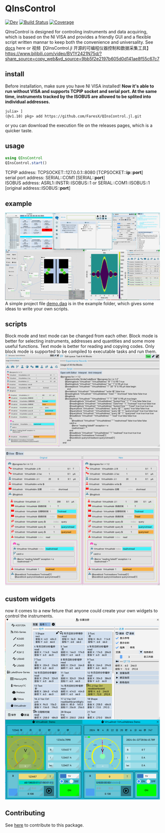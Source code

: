 # QInsControl

<!-- [![Stable](https://img.shields.io/badge/docs-stable-blue.svg)](https://FaresX.github.io/QInsControl.jl/stable/) -->
[![Dev](https://img.shields.io/badge/docs-dev-blue.svg)](https://FaresX.github.io/QInsControl.jl/dev/)
[![Build Status](https://github.com/FaresX/QInsControl.jl/actions/workflows/CI.yml/badge.svg?branch=master)](https://github.com/FaresX/QInsControl.jl/actions/workflows/CI.yml?query=branch%3Amaster)
[![Coverage](https://codecov.io/gh/FaresX/QInsControl.jl/branch/master/graph/badge.svg)](https://codecov.io/gh/FaresX/QInsControl.jl)

QInsControl is designed for controling instruments and data acquiring, which is based on the NI VISA and provides a 
friendly GUI and a flexible script written mannar to keep both the convenience and universality. 
See [docs](https://FaresX.github.io/QInsControl.jl/dev/) here or 视频【QInsControl.jl 开源的可编程仪器控制和数据采集工具】 https://www.bilibili.com/video/BV1Y2421N75d/?share_source=copy_web&vd_source=9bb5f2e2197b605d0d141ae8f55c67c7

## install
Before installation, make sure you have NI VISA installed! **Now it's able to run without VISA and supports TCPIP socket and serial port. At the same time, instruments tracked by the ISOBUS are allowed to be splited into individual addresses.**
```
julia> ]
(@v1.10) pkg> add https://github.com/FaresX/QInsControl.jl.git
```
or you can download the execution file on the releases pages, which is a quicker taste.

## usage
```julia
using QInsControl
QInsControl.start()
```
TCPIP address: TCPSOCKET::127.0.0.1::8080 [TCPSOCKET::**ip**::**port**]  
serial port address: SERIAL::COM1 [SERIAL::**port**]  
ISOBUS address: ASRL1::INSTR::ISOBUS::1 or SERIAL::COM1::ISOBUS::1 [original address::ISOBUS::**port**]

## example
![image](example/demo.png)
A simple project file [demo.daq](example) is in the example folder, which gives some ideas to write your own scripts.
## scripts
Block mode and text mode can be changed from each other. Block mode is better for selecting instruments, addresses and quantities and some more useful functions. Text mode is better for reading and copying codes. Only block mode is supported to be compiled to executable tasks and run them.
![image](example/script_blockandtext.png)
![image](example/script_comparing.png)
## custom widgets
now it comes to a new feture that anyone could create your own widgets to control the instruments.
![image](example/test%20widget.png)

<!-- ## <font color=#FF0000>**Note**</font>
At present, the GUI may get crashed thanks to some bugs that do not interrupt the running DAQ program. When encountered, 
one could run
```julia
QInsControl.UI(true)
```
to restart the GUI and give feedback on github Issues. -->

## Contributing
See [here](https://github.com/FaresX/QInsControlAssets) to contribute to this package.
